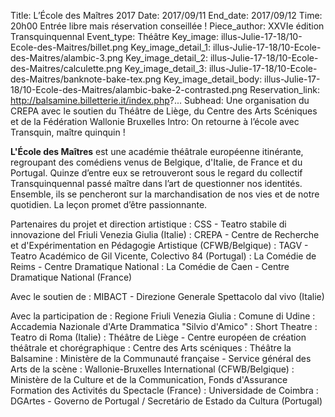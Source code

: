 Title: L’École des Maîtres 2017
Date: 2017/09/11
End_date: 2017/09/12
Time: 20h00 Entrée libre mais réservation conseillée&nbsp;!
Piece_author: XXVIe édition Transquinquennal
Event_type: Théâtre
Key_image: illus-Julie-17-18/10-Ecole-des-Maitres/billet.png
Key_image_detail_1: illus-Julie-17-18/10-Ecole-des-Maitres/alambic-3.png
Key_image_detail_2: illus-Julie-17-18/10-Ecole-des-Maitres/calculette.png
Key_image_detail_3: illus-Julie-17-18/10-Ecole-des-Maitres/banknote-bake-tex.png
Key_image_detail_body: illus-Julie-17-18/10-Ecole-des-Maitres/alambic-bake-2-contrasted.png
Reservation_link: http://balsamine.billetterie.it/index.php?...
Subhead: Une organisation du CREPA avec le soutien du Théâtre de Liège, du Centre des Arts Scéniques et de la Fédération Wallonie Bruxelles
Intro: On retourne à l’école avec Transquin, maître quinquin&nbsp;!
<!-- Color: #00da4b -->

**L'École des Maîtres** est une académie théâtrale européenne itinérante, regroupant des comédiens venus de Belgique, d'Italie, de France et du Portugal. Quinze d’entre eux se retrouveront sous le regard du collectif Transquinquennal passé maître dans l’art de questionner nos identités.
Ensemble, ils se pencheront sur la marchandisation de nos vies et de notre quotidien. La leçon promet d’être passionnante.

Partenaires du projet et direction artistique
:   CSS - Teatro stabile di innovazione del Friuli Venezia Giulia (Italie)
:   CREPA - Centre de Recherche et d'Expérimentation en Pédagogie Artistique (CFWB/Belgique)
:   TAGV - Teatro Académico de Gil Vicente, Colectivo 84 (Portugal)
:   La Comédie de Reims - Centre Dramatique National
:   La Comédie de Caen - Centre Dramatique National (France)

Avec le soutien de 
:   MIBACT - Direzione Generale Spettacolo dal vivo (Italie)

Avec la participation de
:   Regione Friuli Venezia Giulia
:   Comune di Udine
:   Accademia Nazionale d'Arte Drammatica "Silvio d'Amico"
:   Short Theatre
:   Teatro di Roma (Italie)
:   Théâtre de Liège - Centre européen de création théâtrale et chorégraphique
:   Centre des Arts scéniques
:   Théâtre la Balsamine
:   Ministère de la Communauté française - Service général des Arts de la scène
:   Wallonie-Bruxelles International (CFWB/Belgique)
:   Ministère de la Culture et de la Communication, Fonds d'Assurance Formation des Activités du Spectacle (France)
:   Universidade de Coimbra
:   DGArtes - Governo de Portugal / Secretário de Estado da Cultura (Portugal)